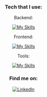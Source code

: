 <div align="center"> 
    
</div>

<div align="center"> 
 
### Tech that I use:

Backend:

[![My Skills](https://skillicons.dev/icons?i=java,spring,go,aws,mongodb&theme=dark)](https://skillicons.dev)

Frontend:

[![My Skills](https://skillicons.dev/icons?i=react,astro,ts,tailwindcss,styledcomponents&theme=dark)](https://skillicons.dev)

Tools:

[![My Skills](https://skillicons.dev/icons?i=vim,linux,terraform,gitlab,git,bash&theme=dark)](https://skillicons.dev)

</div>

</div>

<div align="center"> 

### Find me on:
 
[![LinkedIn](https://img.shields.io/badge/LinkedIn-0077B5?style=for-the-badge&logo=linkedin&logoColor=white)](https://www.linkedin.com/in/rafael-marques-e-torres/) 

</div>




